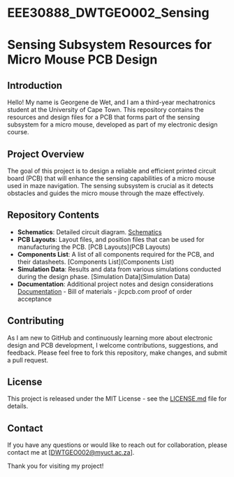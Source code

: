 # EEE30888_DWTGEO002_Sensing
# Sensing Subsystem Resources for Micro Mouse PCB Design

## Introduction
Hello! My name is Georgene de Wet, and I am a third-year mechatronics student at the University of Cape Town. This repository contains the resources and design files for a PCB that forms part of the sensing subsystem for a micro mouse, developed as part of my electronic design course.

## Project Overview
The goal of this project is to design a reliable and efficient printed circuit board (PCB) that will enhance the sensing capabilities of a micro mouse used in maze navigation. The sensing subsystem is crucial as it detects obstacles and guides the micro mouse through the maze effectively.

## Repository Contents
- **Schematics**: Detailed circuit diagram. [Schematics](Schematics)
- **PCB Layouts**: Layout files, and position files that can be used for manufacturing the PCB. [PCB Layouts](PCB Layouts)
- **Components List**: A list of all components required for the PCB, and their datasheets. [Components List](Components List)
- **Simulation Data**: Results and data from various simulations conducted during the design phase. [Simulation Data](Simulation Data)
- **Documentation**: Additional project notes and design considerations [Documentation](Documentation)
                      - Bill of materials
                      - jlcpcb.com proof of order acceptance

## Contributing
As I am new to GitHub and continuously learning more about electronic design and PCB development, I welcome contributions, suggestions, and feedback. Please feel free to fork this repository, make changes, and submit a pull request.

## License
This project is released under the MIT License - see the [LICENSE.md](LICENSE.md) file for details.

## Contact
If you have any questions or would like to reach out for collaboration, please contact me at [DWTGEO002@myuct.ac.za].

Thank you for visiting my project!
